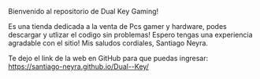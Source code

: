 Bienvenido al repositorio de Dual Key Gaming!

Es una tienda dedicada a la venta de Pcs gamer y hardware, podes descargar y utlizar el codigo sin problemas!
Espero tengas una experiencia agradable con el sitio! Mis saludos cordiales, Santiago Neyra.

Te dejo el link de la web en GitHub para que puedas ingresar: https://santiago-neyra.github.io/Dual--Key/   
